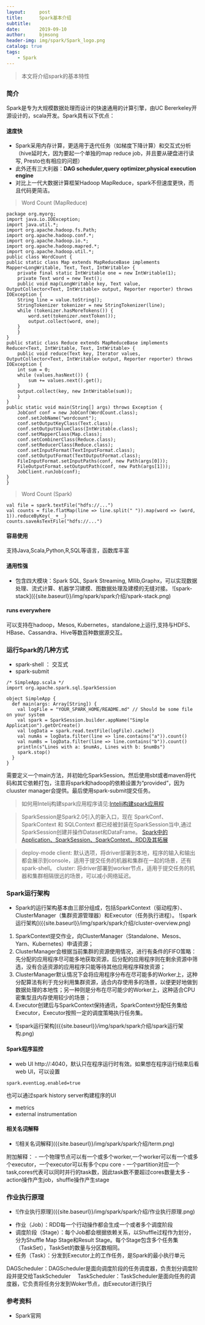 ```yaml
---
layout:     post
title:      Spark基本介绍
subtitle:   
date:       2019-09-10
author:     bjmsong
header-img: img/spark/Spark_logo.png
catalog: true
tags:
    - Spark
---
```


> 本文将介绍spark的基本特性

### 简介
Spark是专为大规模数据处理而设计的快速通用的计算引擎，由UC Bererkeley开源设计的，scala开发。Spark具有以下优点：
#### 速度快
- Spark采用内存计算，更适用于迭代任务（如梯度下降计算）和交互式分析（hive延时大，因为要起一个单独的map reduce job，并且要从硬盘进行读写, Presto也有相应的问题）
- 此外还有三大利器：**DAG scheduler,query optimizer,physical execution engine**
- 对比上一代大数据计算框架Hadoop MapReduce，spark不但速度更快，而且代码更简洁。

> Word Count (MapReduce)
```
package org.myorg;
import java.io.IOException;
import java.util.*;
import org.apache.hadoop.fs.Path;
import org.apache.hadoop.conf.*;
import org.apache.hadoop.io.*;
import org.apache.hadoop.mapred.*;
import org.apache.hadoop.util.*;
public class WordCount {
public static class Map extends MapReduceBase implements Mapper<LongWritable, Text, Text, IntWritable> {
    private final static IntWritable one = new IntWritable(1);
    private Text word = new Text();
    public void map(LongWritable key, Text value, OutputCollector<Text, IntWritable> output, Reporter reporter) throws IOException {
    String line = value.toString();
    StringTokenizer tokenizer = new StringTokenizer(line);
    while (tokenizer.hasMoreTokens()) {
        word.set(tokenizer.nextToken());
        output.collect(word, one);
    }
    }
}
public static class Reduce extends MapReduceBase implements Reducer<Text, IntWritable, Text, IntWritable> {
    public void reduce(Text key, Iterator values, OutputCollector<Text, IntWritable> output, Reporter reporter) throws IOException {
    int sum = 0;
    while (values.hasNext()) {
        sum += values.next().get();
    }
    output.collect(key, new IntWritable(sum));
    }
}
public static void main(String[] args) throws Exception {
    JobConf conf = new JobConf(WordCount.class);
    conf.setJobName("wordcount");
    conf.setOutputKeyClass(Text.class);
    conf.setOutputValueClass(IntWritable.class);
    conf.setMapperClass(Map.class);
    conf.setCombinerClass(Reduce.class);
    conf.setReducerClass(Reduce.class);
    conf.setInputFormat(TextInputFormat.class);
    conf.setOutputFormat(TextOutputFormat.class);
    FileInputFormat.setInputPaths(conf, new Path(args[0]));
    FileOutputFormat.setOutputPath(conf, new Path(args[1]));
    JobClient.runJob(conf);
}
}
```    

>  Word Count (Spark)       
```
val file = spark.textFile("hdfs://...")
val counts = file.flatMap(line => line.split(" ")).map(word => (word, 1)).reduceByKey(_ + _)
counts.saveAsTextFile("hdfs://...")
```  

#### 容易使用
支持Java,Scala,Python,R,SQL等语言，函数库丰富

#### 通用性强
<ul> 
<li markdown="1"> 
包含四大模块：Spark SQL, Spark Streaming, Mllib,Graphx，可以实现数据处理、流式计算、机器学习建模、图数据处理及建模的无缝对接。
![spark-stack]({{site.baseurl}}/img/spark/spark介绍/spark-stack.png) 
</li> 
</ul> 

#### runs everywhere
可以支持在hadoop，Mesos, Kubernetes，standalone上运行,支持与HDFS、HBase、Cassandra、Hive等数百种数据源交互。

### 运行Spark的几种方式
- spark-shell ： 交互式
- spark-submit

```
/* SimpleApp.scala */
import org.apache.spark.sql.SparkSession

object SimpleApp {
  def main(args: Array[String]) {
    val logFile = "YOUR_SPARK_HOME/README.md" // Should be some file on your system
    val spark = SparkSession.builder.appName("Simple Application").getOrCreate()
    val logData = spark.read.textFile(logFile).cache()
    val numAs = logData.filter(line => line.contains("a")).count()
    val numBs = logData.filter(line => line.contains("b")).count()
    println(s"Lines with a: $numAs, Lines with b: $numBs")
    spark.stop()
  }
}
```

需要定义一个main方法，并初始化SparkSession。然后使用sbt或者maven将代码和其它依赖打包，注意将spark和hadoop的依赖设置为“provided”，因为cluuster manager会提供。最后使用spark-submit提交任务。

>如何用Intelij构建spark应用程序请见:[Intelij构建spark应用程](http://dblab.xmu.edu.cn/blog/1327/)

>SparkSession是Spark2.0引入的新入口，现在 SparkConf、SparkContext 和 SQLContext 都已经被封装在SparkSession当中,通过SparkSession创建并操作Dataset和DataFrame。
>[Spark中的Application、SparkSession、SparkContext、RDD及其拓展](https://segmentfault.com/a/1190000009554236)

>deploy-mode
client: 默认选项，将driver部署到本地，程序的输入和输出都会展示到console，适用于提交任务的机器和集群在一起的场景，还有spark-shell。
cluster: 将driver部署到worker节点，适用于提交任务的机器和集群相隔很远的场景，可以减小网络延迟。

### Spark运行架构 
<ul> 
<li markdown="1"> 
Spark的运行架构基本由三部分组成，包括SparkContext（驱动程序）、ClusterManager（集群资源管理器）和Executor（任务执行进程）。 
![spark运行架构]({{site.baseurl}}/img/spark/spark介绍/cluster-overview.png) 
</li> 
</ul> 

1. SparkContext提交作业，向ClusterManager（Standalone、Mesos、Yarn、Kubernetes）申请资源；
2. ClusterManager会根据当前集群的资源使用情况，进行有条件的FIFO策略：先分配的应用程序尽可能多地获取资源，后分配的应用程序则在剩余资源中筛选，没有合适资源的应用程序只能等待其他应用程序释放资源；
3. ClusterManager默认情况下会将应用程序分布在尽可能多的Worker上，这种分配算法有利于充分利用集群资源，适合内存使用多的场景，以便更好地做到数据处理的本地性；另一种则是分布在尽可能少的Worker上，这种适合CPU密集型且内存使用较少的场景；
4. Executor创建后与SparkContext保持通讯，SparkContext分配任务集给Executor，Executor按照一定的调度策略执行任务集。
<ul> 
<li markdown="1"> 
![spark运行架构]({{site.baseurl}}/img/spark/spark介绍/spark运行架构.png) 
</li> 
</ul> 


#### Spark程序监控
- web UI
http://<driver-node>:4040，默认只在程序运行时有效。如果想在程序运行结束后看web UI，可以设置
```
spark.eventLog.enabled=true
```
也可以通过spark history server构建程序的UI
- metrics
- external instrumentation


#### 相关名词解释
<ul> 
<li markdown="1"> 
![相关名词解释]({{site.baseurl}}/img/spark/spark介绍/term.png) 
</li> 
</ul> 
附加解释：
- 一个物理节点可以有一个或多个worker,一个worker可以有一个或多个executor，一个executor可以有多个cpu core
- 一个partition对应一个task,cores代表可以同时并行的task数，因此task数不要超过cores数量太多
- action操作产生job，shuffle操作产生stage


### 作业执行原理
<ul> 
<li markdown="1"> 
![作业执行原理]({{site.baseurl}}/img/spark/spark介绍/作业执行原理.png) 
</li> 
</ul> 

- 作业（Job）：RDD每一个行动操作都会生成一个或者多个调度阶段
- 调度阶段（Stage）：每个Job都会根据依赖关系，以Shuffle过程作为划分，分为Shuffle Map Stage和Result Stage。每个Stage包含多个任务集（TaskSet），TaskSet的数量与分区数相同。
- 任务（Task）：分发到Executor上的工作任务，是Spark的最小执行单元　
 
DAGScheduler：DAGScheduler是面向调度阶段的任务调度器，负责划分调度阶段并提交给TaskScheduler　
TaskScheduler：TaskScheduler是面向任务的调度器，它负责将任务分发到Woker节点，由Executor进行执行　


### 参考资料
- Spark官网



